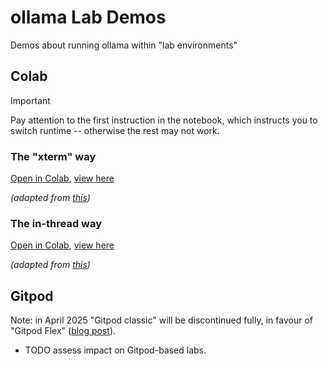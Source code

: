 # ollama Lab Demos

Demos about running ollama within "lab environments"

## Colab

> [!IMPORTANT]  
> Pay attention to the first instruction in the notebook, which instructs you to switch runtime -- otherwise the rest may not work.

### The "xterm" way

[Open in Colab](https://colab.research.google.com/github/hemidactylus/ollama-lab-demos/blob/main/ollama1_xterm.ipynb), [view here](ollama1_xterm.ipynb)

_(adapted from [this](https://medium.com/@abonia/running-ollama-in-google-colab-free-tier-545609258453))_

### The in-thread way

[Open in Colab](https://colab.research.google.com/github/hemidactylus/ollama-lab-demos/blob/main/ollama2_threading.ipynb), [view here](ollama2_threading.ipynb)

_(adapted from [this](https://github.com/5aharsh/collama/blob/main/Ollama_Setup.ipynb))_

## Gitpod

Note: in April 2025 "Gitpod classic" will be discontinued fully, in favour of "Gitpod Flex" ([blog post](https://www.gitpod.io/blog/introducing-gitpod-flex)).

- TODO assess impact on Gitpod-based labs.

